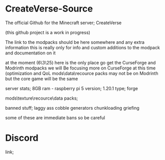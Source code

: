 # CreateVerse-Source 

The official Github for the Minecraft server; CreateVerse

(this github project is a work in progress)

The link to the modpacks should be here somewhere and any extra information
this is really only for info and custom additions to the modpack and documentation on it 

at the moment (6\3\25) here is the only place go get the CurseForge and Modrinth modpacks
we will Be focusing more on CurseForge at this time (optimization and QoL mods\data\recource packs may not be on Modrinth but the core game will be the same 

server stats; 8GB ram - raspberry pi 5
version; 1.20.1
type; forge 

mods\texture\recource\data packs;



banned stuff;
laggy ass cobble generators
chunkloading 
griefing 

some of these are immediate bans so be careful 

# Discord 

link; 
